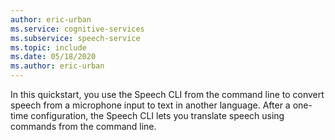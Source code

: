 ```yaml
---
author: eric-urban
ms.service: cognitive-services
ms.subservice: speech-service
ms.topic: include
ms.date: 05/18/2020
ms.author: eric-urban
---
```


In this quickstart, you use the Speech CLI from the command line to convert speech from a microphone input
to text in another language.
After a one-time configuration, the Speech CLI lets you translate speech using commands from the command line.

